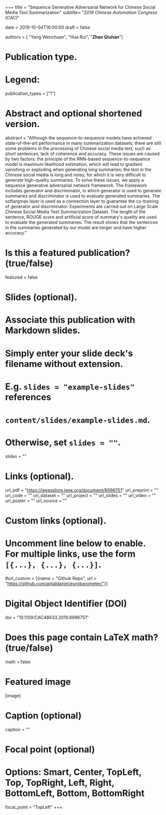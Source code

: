 +++
title = "Sequence Generative Adversarial Network for Chinese Social Media Text Summarization"
subtitle= "_2019 Chinese Automation Congress (CAC)_"

date = 2019-10-04T16:00:00
draft = false

authors = [ "Yang Wenchuan", "Hua Rui", "**Zhao Qiuhan**"]

# Publication type.
# Legend:

publication_types = ["1"]

# Abstract and optional shortened version.
abstract = "Although the sequence-to-sequence models have achieved state-of-the-art performance in many summarization datasets, there are still some problems in the processing of Chinese social media text, such as short sentences, lack of coherence and accuracy. These issues are caused by two factors: the principle of the RNN-based sequence-to-sequence model is maximum likelihood estimation, which will lead to gradient vanishing or exploding when generating long summaries; the text in the Chinese social media is long and noisy, for which it is very difficult to generate high-quality summaries. To solve these issues, we apply a sequence generative adversarial network framework. The framework includes generator and discriminator, in which generator is used to generate summaries and discriminator is used to evaluate generated summaries. The softargmax layer is used as a connection layer to guarantee the co-training of generator and discriminator. Experiments are carried out on Large Scale Chinese Social Media Text Summarization Dataset. The length of the sentence, ROUGE score and artificial score of summary's quality are used to evaluate the generated summaries. The result shows that the sentences in the summaries generated by our model are longer and have higher accuracy."


# Is this a featured publication? (true/false)
featured = false

# Slides (optional).
#   Associate this publication with Markdown slides.
#   Simply enter your slide deck's filename without extension.
#   E.g. `slides = "example-slides"` references 
#   `content/slides/example-slides.md`.
#   Otherwise, set `slides = ""`.
slides = ""

# Links (optional).
url_pdf = "https://ieeexplore.ieee.org/document/8996751"
url_preprint = ""
url_code = ""
url_dataset = ""
url_project = ""
url_slides = ""
url_video = ""
url_poster = ""
url_source = ""

# Custom links (optional).
#   Uncomment line below to enable. For multiple links, use the form `[{...}, {...}, {...}]`.
#url_custom = [{name = "Github Repo", url = "https://github.com/antaldaniel/eurobarometer/"}]

# Digital Object Identifier (DOI)
doi = "10.1109/CAC48633.2019.8996751"

# Does this page contain LaTeX math? (true/false)
math = false

# Featured image
[image]
  # Caption (optional)
  caption = ""

  # Focal point (optional)
  # Options: Smart, Center, TopLeft, Top, TopRight, Left, Right, BottomLeft, Bottom, BottomRight
  focal_point = "TopLeft"
+++

